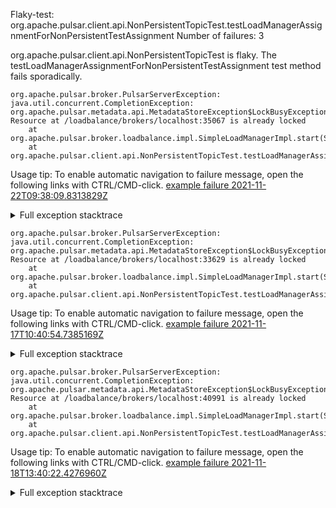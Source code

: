         
Flaky-test: org.apache.pulsar.client.api.NonPersistentTopicTest.testLoadManagerAssignmentForNonPersistentTestAssignment
Number of failures: 3

org.apache.pulsar.client.api.NonPersistentTopicTest is flaky. The testLoadManagerAssignmentForNonPersistentTestAssignment test method fails sporadically.

```
org.apache.pulsar.broker.PulsarServerException: java.util.concurrent.CompletionException: org.apache.pulsar.metadata.api.MetadataStoreException$LockBusyException: Resource at /loadbalance/brokers/localhost:35067 is already locked
	at org.apache.pulsar.broker.loadbalance.impl.SimpleLoadManagerImpl.start(SimpleLoadManagerImpl.java:285)
	at org.apache.pulsar.client.api.NonPersistentTopicTest.testLoadManagerAssignmentForNonPersistentTestAssignment(NonPersistentTopicTest.java:706)
```

Usage tip: To enable automatic navigation to failure message, open the following links with CTRL/CMD-click.
[example failure 2021-11-22T09:38:09.8313829Z](https://github.com/apache/pulsar/runs/4284301115?check_suite_focus=true?check_suite_focus=true#step:9:526)


<details>
<summary>Full exception stacktrace</summary>
<code><pre>
org.apache.pulsar.broker.PulsarServerException: java.util.concurrent.CompletionException: org.apache.pulsar.metadata.api.MetadataStoreException$LockBusyException: Resource at /loadbalance/brokers/localhost:35067 is already locked
	at org.apache.pulsar.broker.loadbalance.impl.SimpleLoadManagerImpl.start(SimpleLoadManagerImpl.java:285)
	at org.apache.pulsar.client.api.NonPersistentTopicTest.testLoadManagerAssignmentForNonPersistentTestAssignment(NonPersistentTopicTest.java:706)
	at java.base/jdk.internal.reflect.NativeMethodAccessorImpl.invoke0(Native Method)
	at java.base/jdk.internal.reflect.NativeMethodAccessorImpl.invoke(NativeMethodAccessorImpl.java:62)
	at java.base/jdk.internal.reflect.DelegatingMethodAccessorImpl.invoke(DelegatingMethodAccessorImpl.java:43)
	at java.base/java.lang.reflect.Method.invoke(Method.java:566)
	at org.testng.internal.MethodInvocationHelper.invokeMethod(MethodInvocationHelper.java:132)
	at org.testng.internal.InvokeMethodRunnable.runOne(InvokeMethodRunnable.java:45)
	at org.testng.internal.InvokeMethodRunnable.call(InvokeMethodRunnable.java:73)
	at org.testng.internal.InvokeMethodRunnable.call(InvokeMethodRunnable.java:11)
	at java.base/java.util.concurrent.FutureTask.run(FutureTask.java:264)
	at java.base/java.util.concurrent.ThreadPoolExecutor.runWorker(ThreadPoolExecutor.java:1128)
	at java.base/java.util.concurrent.ThreadPoolExecutor$Worker.run(ThreadPoolExecutor.java:628)
	at java.base/java.lang.Thread.run(Thread.java:829)
Caused by: java.util.concurrent.CompletionException: org.apache.pulsar.metadata.api.MetadataStoreException$LockBusyException: Resource at /loadbalance/brokers/localhost:35067 is already locked
	at java.base/java.util.concurrent.CompletableFuture.reportJoin(CompletableFuture.java:412)
	at java.base/java.util.concurrent.CompletableFuture.join(CompletableFuture.java:2044)
	at org.apache.pulsar.broker.loadbalance.impl.SimpleLoadManagerImpl.start(SimpleLoadManagerImpl.java:268)
	... 13 more
Caused by: org.apache.pulsar.metadata.api.MetadataStoreException$LockBusyException: Resource at /loadbalance/brokers/localhost:35067 is already locked
	at org.apache.pulsar.metadata.coordination.impl.ResourceLockImpl.lambda$acquireWithNoRevalidation$8(ResourceLockImpl.java:179)
	at java.base/java.util.concurrent.CompletableFuture.uniExceptionally(CompletableFuture.java:986)
	at java.base/java.util.concurrent.CompletableFuture$UniExceptionally.tryFire(CompletableFuture.java:970)
	at java.base/java.util.concurrent.CompletableFuture.postComplete(CompletableFuture.java:506)
	at java.base/java.util.concurrent.CompletableFuture.completeExceptionally(CompletableFuture.java:2088)
	at org.apache.pulsar.metadata.impl.ZKMetadataStore.lambda$storePut$15(ZKMetadataStore.java:226)
	at java.base/java.util.concurrent.ThreadPoolExecutor.runWorker(ThreadPoolExecutor.java:1128)
	at java.base/java.util.concurrent.ThreadPoolExecutor$Worker.run(ThreadPoolExecutor.java:628)
	at io.netty.util.concurrent.FastThreadLocalRunnable.run(FastThreadLocalRunnable.java:30)
	... 1 more

</pre></code>
</details>

```
org.apache.pulsar.broker.PulsarServerException: java.util.concurrent.CompletionException: org.apache.pulsar.metadata.api.MetadataStoreException$LockBusyException: Resource at /loadbalance/brokers/localhost:33629 is already locked
	at org.apache.pulsar.broker.loadbalance.impl.SimpleLoadManagerImpl.start(SimpleLoadManagerImpl.java:290)
	at org.apache.pulsar.client.api.NonPersistentTopicTest.testLoadManagerAssignmentForNonPersistentTestAssignment(NonPersistentTopicTest.java:702)
```

Usage tip: To enable automatic navigation to failure message, open the following links with CTRL/CMD-click.
[example failure 2021-11-17T10:40:54.7385169Z](https://github.com/apache/pulsar/runs/4236764779?check_suite_focus=true?check_suite_focus=true#step:9:200)


<details>
<summary>Full exception stacktrace</summary>
<code><pre>
org.apache.pulsar.broker.PulsarServerException: java.util.concurrent.CompletionException: org.apache.pulsar.metadata.api.MetadataStoreException$LockBusyException: Resource at /loadbalance/brokers/localhost:33629 is already locked
	at org.apache.pulsar.broker.loadbalance.impl.SimpleLoadManagerImpl.start(SimpleLoadManagerImpl.java:290)
	at org.apache.pulsar.client.api.NonPersistentTopicTest.testLoadManagerAssignmentForNonPersistentTestAssignment(NonPersistentTopicTest.java:702)
	at java.base/jdk.internal.reflect.NativeMethodAccessorImpl.invoke0(Native Method)
	at java.base/jdk.internal.reflect.NativeMethodAccessorImpl.invoke(NativeMethodAccessorImpl.java:62)
	at java.base/jdk.internal.reflect.DelegatingMethodAccessorImpl.invoke(DelegatingMethodAccessorImpl.java:43)
	at java.base/java.lang.reflect.Method.invoke(Method.java:566)
	at org.testng.internal.MethodInvocationHelper.invokeMethod(MethodInvocationHelper.java:132)
	at org.testng.internal.InvokeMethodRunnable.runOne(InvokeMethodRunnable.java:45)
	at org.testng.internal.InvokeMethodRunnable.call(InvokeMethodRunnable.java:73)
	at org.testng.internal.InvokeMethodRunnable.call(InvokeMethodRunnable.java:11)
	at java.base/java.util.concurrent.FutureTask.run(FutureTask.java:264)
	at java.base/java.util.concurrent.ThreadPoolExecutor.runWorker(ThreadPoolExecutor.java:1128)
	at java.base/java.util.concurrent.ThreadPoolExecutor$Worker.run(ThreadPoolExecutor.java:628)
	at java.base/java.lang.Thread.run(Thread.java:829)
Caused by: java.util.concurrent.CompletionException: org.apache.pulsar.metadata.api.MetadataStoreException$LockBusyException: Resource at /loadbalance/brokers/localhost:33629 is already locked
	at java.base/java.util.concurrent.CompletableFuture.reportJoin(CompletableFuture.java:412)
	at java.base/java.util.concurrent.CompletableFuture.join(CompletableFuture.java:2044)
	at org.apache.pulsar.broker.loadbalance.impl.SimpleLoadManagerImpl.start(SimpleLoadManagerImpl.java:272)
	... 13 more
Caused by: org.apache.pulsar.metadata.api.MetadataStoreException$LockBusyException: Resource at /loadbalance/brokers/localhost:33629 is already locked
	at org.apache.pulsar.metadata.coordination.impl.ResourceLockImpl.lambda$acquireWithNoRevalidation$7(ResourceLockImpl.java:166)
	at java.base/java.util.concurrent.CompletableFuture.uniExceptionally(CompletableFuture.java:986)
	at java.base/java.util.concurrent.CompletableFuture$UniExceptionally.tryFire(CompletableFuture.java:970)
	at java.base/java.util.concurrent.CompletableFuture.postComplete(CompletableFuture.java:506)
	at java.base/java.util.concurrent.CompletableFuture.completeExceptionally(CompletableFuture.java:2088)
	at org.apache.pulsar.metadata.impl.ZKMetadataStore.lambda$storePut$17(ZKMetadataStore.java:261)
	at java.base/java.util.concurrent.ThreadPoolExecutor.runWorker(ThreadPoolExecutor.java:1128)
	at java.base/java.util.concurrent.ThreadPoolExecutor$Worker.run(ThreadPoolExecutor.java:628)
	at io.netty.util.concurrent.FastThreadLocalRunnable.run(FastThreadLocalRunnable.java:30)
	... 1 more

</pre></code>
</details>

```
org.apache.pulsar.broker.PulsarServerException: java.util.concurrent.CompletionException: org.apache.pulsar.metadata.api.MetadataStoreException$LockBusyException: Resource at /loadbalance/brokers/localhost:40991 is already locked
	at org.apache.pulsar.broker.loadbalance.impl.SimpleLoadManagerImpl.start(SimpleLoadManagerImpl.java:290)
	at org.apache.pulsar.client.api.NonPersistentTopicTest.testLoadManagerAssignmentForNonPersistentTestAssignment(NonPersistentTopicTest.java:702)
```

Usage tip: To enable automatic navigation to failure message, open the following links with CTRL/CMD-click.
[example failure 2021-11-18T13:40:22.4276960Z](https://github.com/apache/pulsar/runs/4251895110?check_suite_focus=true?check_suite_focus=true#step:9:552)


<details>
<summary>Full exception stacktrace</summary>
<code><pre>
org.apache.pulsar.broker.PulsarServerException: java.util.concurrent.CompletionException: org.apache.pulsar.metadata.api.MetadataStoreException$LockBusyException: Resource at /loadbalance/brokers/localhost:40991 is already locked
	at org.apache.pulsar.broker.loadbalance.impl.SimpleLoadManagerImpl.start(SimpleLoadManagerImpl.java:290)
	at org.apache.pulsar.client.api.NonPersistentTopicTest.testLoadManagerAssignmentForNonPersistentTestAssignment(NonPersistentTopicTest.java:702)
	at java.base/jdk.internal.reflect.NativeMethodAccessorImpl.invoke0(Native Method)
	at java.base/jdk.internal.reflect.NativeMethodAccessorImpl.invoke(NativeMethodAccessorImpl.java:62)
	at java.base/jdk.internal.reflect.DelegatingMethodAccessorImpl.invoke(DelegatingMethodAccessorImpl.java:43)
	at java.base/java.lang.reflect.Method.invoke(Method.java:566)
	at org.testng.internal.MethodInvocationHelper.invokeMethod(MethodInvocationHelper.java:132)
	at org.testng.internal.InvokeMethodRunnable.runOne(InvokeMethodRunnable.java:45)
	at org.testng.internal.InvokeMethodRunnable.call(InvokeMethodRunnable.java:73)
	at org.testng.internal.InvokeMethodRunnable.call(InvokeMethodRunnable.java:11)
	at java.base/java.util.concurrent.FutureTask.run(FutureTask.java:264)
	at java.base/java.util.concurrent.ThreadPoolExecutor.runWorker(ThreadPoolExecutor.java:1128)
	at java.base/java.util.concurrent.ThreadPoolExecutor$Worker.run(ThreadPoolExecutor.java:628)
	at java.base/java.lang.Thread.run(Thread.java:829)
Caused by: java.util.concurrent.CompletionException: org.apache.pulsar.metadata.api.MetadataStoreException$LockBusyException: Resource at /loadbalance/brokers/localhost:40991 is already locked
	at java.base/java.util.concurrent.CompletableFuture.reportJoin(CompletableFuture.java:412)
	at java.base/java.util.concurrent.CompletableFuture.join(CompletableFuture.java:2044)
	at org.apache.pulsar.broker.loadbalance.impl.SimpleLoadManagerImpl.start(SimpleLoadManagerImpl.java:272)
	... 13 more
Caused by: org.apache.pulsar.metadata.api.MetadataStoreException$LockBusyException: Resource at /loadbalance/brokers/localhost:40991 is already locked
	at org.apache.pulsar.metadata.coordination.impl.ResourceLockImpl.lambda$acquireWithNoRevalidation$7(ResourceLockImpl.java:166)
	at java.base/java.util.concurrent.CompletableFuture.uniExceptionally(CompletableFuture.java:986)
	at java.base/java.util.concurrent.CompletableFuture$UniExceptionally.tryFire(CompletableFuture.java:970)
	at java.base/java.util.concurrent.CompletableFuture.postComplete(CompletableFuture.java:506)
	at java.base/java.util.concurrent.CompletableFuture.completeExceptionally(CompletableFuture.java:2088)
	at org.apache.pulsar.metadata.impl.ZKMetadataStore.lambda$storePut$17(ZKMetadataStore.java:261)
	at java.base/java.util.concurrent.ThreadPoolExecutor.runWorker(ThreadPoolExecutor.java:1128)
	at java.base/java.util.concurrent.ThreadPoolExecutor$Worker.run(ThreadPoolExecutor.java:628)
	at io.netty.util.concurrent.FastThreadLocalRunnable.run(FastThreadLocalRunnable.java:30)
	... 1 more

</pre></code>
</details>

